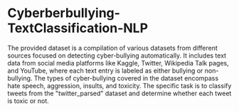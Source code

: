 # Cyberberbullying-TextClassification-NLP

The provided dataset is a compilation of various datasets from different sources focused on detecting cyber-bullying automatically. It includes text data from social media platforms like Kaggle, Twitter, Wikipedia Talk pages, and YouTube, where each text entry is labeled as either bullying or non-bullying. The types of cyber-bullying covered in the dataset encompass hate speech, aggression, insults, and toxicity. The specific task is to classify tweets from the "twitter_parsed" dataset and determine whether each tweet is toxic or not.
